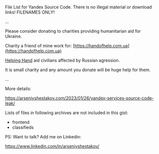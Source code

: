 File List for Yandex Source Code.
There is no illegal material or download links! FILENAMES ONLY!


...

Please consider donating to charities providing humanitarian aid for Ukraine.

Charity a friend of mine work for: [https://handofhelp.com.ua](https://handofhelp.com.ua)

[Helping Hand](https://handofhelp.com.ua) aid civilians affected by Russian agression.

It is small charity and any amount you donate will be huge help for them.

...

More details:

https://arseniyshestakov.com/2023/01/26/yandex-services-source-code-leak/

Lists of files in following archives are not included in this gist:

* frontend
* classifieds

PS: Want to talk? Add me on Linkedin:

https://www.linkedin.com/in/arseniyshestakov/

